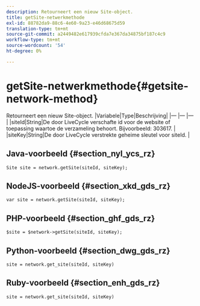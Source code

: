 ```yaml
---
description: Retourneert een nieuw Site-object.
title: getSite-netwerkmethode
exl-id: 88782da9-88c6-4e60-9a23-e46d68675d59
translation-type: tm+mt
source-git-commit: a2449482e617939cfda7e367da34875bf187c4c9
workflow-type: tm+mt
source-wordcount: '54'
ht-degree: 0%

---
```


# getSite-netwerkmethode{#getsite-network-method}

Retourneert een nieuw Site-object.
|Variabele|Type|Beschrijving|
|— |— |— |
|siteId|String|De door LiveCycle verschafte id voor de website of toepassing waartoe de verzameling behoort. Bijvoorbeeld: 303617.  |
|siteKey|String|De door LiveCycle verstrekte geheime sleutel voor siteId.  |

## Java-voorbeeld {#section_nyl_ycs_rz}

```
Site site = network.getSite(siteId, siteKey); 
```

## NodeJS-voorbeeld {#section_xkd_gds_rz}

```
var site = network.getSite(siteId, siteKey); 
```

## PHP-voorbeeld {#section_ghf_gds_rz}

```
$site = $network->getSite(siteId, siteKey);
```

## Python-voorbeeld {#section_dwg_gds_rz}

```
site = network.get_site(siteId, siteKey) 
```

## Ruby-voorbeeld {#section_enh_gds_rz}

```
site = network.get_site(siteId, siteKey) 
```

